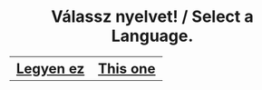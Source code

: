 # <center>Válassz nyelvet! / Select a Language.</center>
  
<center>
<table style="border-spacing: 24pt">
  <tr>
    <th style="font-size: 18pt"><a href="/hu-projects.html">Legyen ez</a></th>
    <th style="font-size: 18pt"><a href="/en-projects.html">This one</a></th>
  </tr>
</table>
</center>